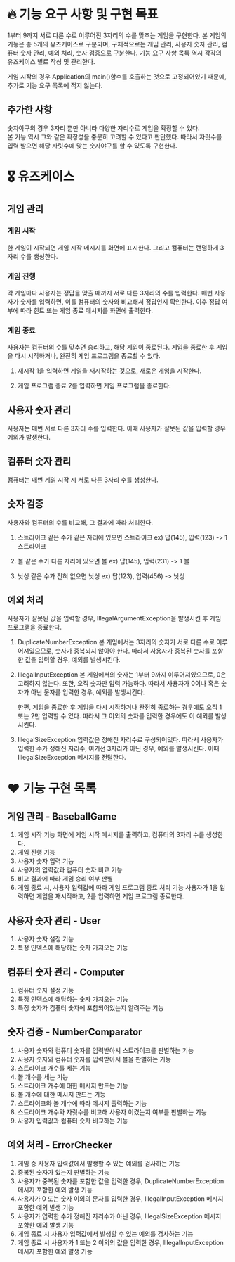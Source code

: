 # 🔥 기능 요구 사항 및 구현 목표
1부터 9까지 서로 다른 수로 이루어진 3자리의 수를 맞추는 게임을 구현한다.
본 게임의 기능은 총 5개의 유즈케이스로 구분되며, 구체적으로는 게임 관리, 사용자 숫자 관리, 컴퓨터 숫자 관리, 예외 처리, 숫자 검증으로 구분한다. 
기능 요구 사항 목록 역시 각각의 유즈케이스 별로 작성 및 관리한다.

게임 시작의 경우 Application의 main()함수를 호출하는 것으로 고정되어있기 때문에, 추가로 기능 요구 목록에 적지 않는다.

## 추가한 사항
숫자야구의 경우 3자리 뿐만 아니라 다양한 자리수로 게임을 확장할 수 있다.  
본 기능 역시 그와 같은 확장성을 충분히 고려할 수 있다고 판단했다.
따라서 자릿수를 입력 받으면 해당 자릿수에 맞는 숫자야구를 할 수 있도록 구현한다.

# 🎖️ 유즈케이스

## 게임 관리

### 게임 시작
한 게임이 시작되면 게임 시작 메시지를 화면에 표시한다. 
그리고 컴퓨터는 랜덤하게 3자리 수를 생성한다.

### 게임 진행
각 게임마다 사용자는 정답을 맞출 때까지 서로 다른 3자리의 수를 입력한다.
매번 사용자가 숫자를 입력하면, 이를 컴퓨터의 숫자와 비교해서 정답인지 확인한다.
이후 정답 여부에 따라 힌트 또는 게임 종료 메시지를 화면에 출력한다.

### 게임 종료
사용자는 컴퓨터의 수를 맞추면 승리하고, 해당 게임이 종료된다.
게임을 종료한 후 게임을 다시 시작하거나, 완전히 게임 프로그램을 종료할 수 있다.

1. 재시작
   1을 입력하면 게임을 재시작하는 것으로, 새로운 게임을 시작한다.

2. 게임 프로그램 종료
   2를 입력하면 게임 프로그램을 종료한다.

## 사용자 숫자 관리
사용자는 매번 서로 다른 3자리 수를 입력한다.
이때 사용자가 잘못된 값을 입력할 경우 예외가 발생한다.

## 컴퓨터 숫자 관리
컴퓨터는 매번 게임 시작 시 서로 다른 3자리 수를 생성한다.

## 숫자 검증
사용자와 컴퓨터의 수를 비교해, 그 결과에 따라 처리한다.

1. 스트라이크
   같은 수가 같은 자리에 있으면 스트라이크
   ex) 답(145), 입력(123) -> 1 스트라이크

2. 볼
   같은 수가 다른 자리에 있으면 볼
   ex) 답(145), 입력(231) -> 1 볼

3. 낫싱
   같은 수가 전혀 없으면 낫싱
   ex) 답(123), 입력(456) -> 낫싱


## 예외 처리
사용자가 잘못된 값을 입력할 경우, IllegalArgumentException을 발생시킨 후 게임 프로그램을 종료한다.

1. DuplicateNumberException
   본 게임에서는 3자리의 숫자가 서로 다른 수로 이루어져있으므로, 숫자가 중복되지 않아야 한다.
   따라서 사용자가 중복된 숫자를 포함한 값을 입력할 경우, 예외를 발생시킨다.
 
2. IllegalInputException
   본 게임에서의 숫자는 1부터 9까지 이루어져있으므로, 0은 고려하지 않는다.
   또한, 오직 숫자만 입력 가능하다.
   따라서 사용자가 0이나 혹은 숫자가 아닌 문자를 입력한 경우, 예외를 발생시킨다.

   한편, 게임을 종료한 후 게임을 다시 시작하거나 완전히 종료하는 경우에도 오직 1 또는 2만 입력할 수 있다.
   따라서 그 이외의 숫자를 입력한 경우에도 이 예외를 발생시킨다.
 
3. IllegalSizeException
   입력값은 정해진 자리수로 구성되어있다.
   따라서 사용자가 입력한 수가 정해진 자리수, 여기선 3자리가 아닌 경우, 예외를 발생시킨다.
   이때 IllegalSizeException 메시지를 전달한다.


# ❤ 기능 구현 목록

## 게임 관리 - BaseballGame
1. 게임 시작 기능
화면에 게임 시작 메시지를 출력하고, 컴퓨터의 3자리 수를 생성한다.
2. 게임 진행 기능
3. 사용자 숫자 입력 기능
4. 사용자의 입력값과 컴퓨터 숫자 비교 기능
5. 비교 결과에 따라 게임 승리 여부 판별
6. 게임 종료 시, 사용자 입력값에 따라 게임 프로그램 종료 처리 기능
사용자가 1을 입력하면 게임을 재시작하고, 2를 입력하면 게임 프로그램 종료한다.

## 사용자 숫자 관리 - User
1. 사용자 숫자 설정 기능
2. 특정 인덱스에 해당하는 숫자 가져오는 기능

## 컴퓨터 숫자 관리 - Computer
1. 컴퓨터 숫자 설정 기능
2. 특정 인덱스에 해당하는 숫자 가져오는 기능
3. 특정 숫자가 컴퓨터 숫자에 포함되어있는지 알려주는 기능

## 숫자 검증 - NumberComparator
1. 사용자 숫자와 컴퓨터 숫자를 입력받아서 스트라이크를 판별하는 기능
2. 사용자 숫자와 컴퓨터 숫자를 입력받아서 볼을 판별하는 기능
3. 스트라이크 개수를 세는 기능
4. 볼 개수를 세는 기능
5. 스트라이크 개수에 대한 메시지 만드는 기능
6. 볼 개수에 대한 메시지 만드는 기능
7. 스트라이크와 볼 개수에 따라 메시지 출력하는 기능
8. 스트라이크 개수와 자릿수를 비교해 사용자 이겼는지 여부를 판별하는 기능
9. 사용자 입력값과 컴퓨터 숫자 비교하는 기능

## 예외 처리 - ErrorChecker
1. 게임 중 사용자 입력값에서 발생할 수 있는 예외를 검사하는 기능
2. 중복된 숫자가 있는지 판별하는 기능
3. 사용자가 중복된 숫자를 포함한 값을 입력한 경우, DuplicateNumberException 메시지 포함한 예외 발생 기능
4. 사용자가 0 또는 숫자 이외의 문자를 입력한 경우, IllegalInputException 메시지 포함한 예외 발생 기능 
5. 사용자가 입력한 수가 정해진 자리수가 아닌 경우, IllegalSizeException 메시지 포함한 예외 발생 기능 
6. 게임 종료 시 사용자 입력값에서 발생할 수 있는 예외를 검사하는 기능
7. 게임 종료 시 사용자가 1 또는 2 이외의 값을 입력한 경우, IllegalInputException 메시지 포함한 예외 발생 기능